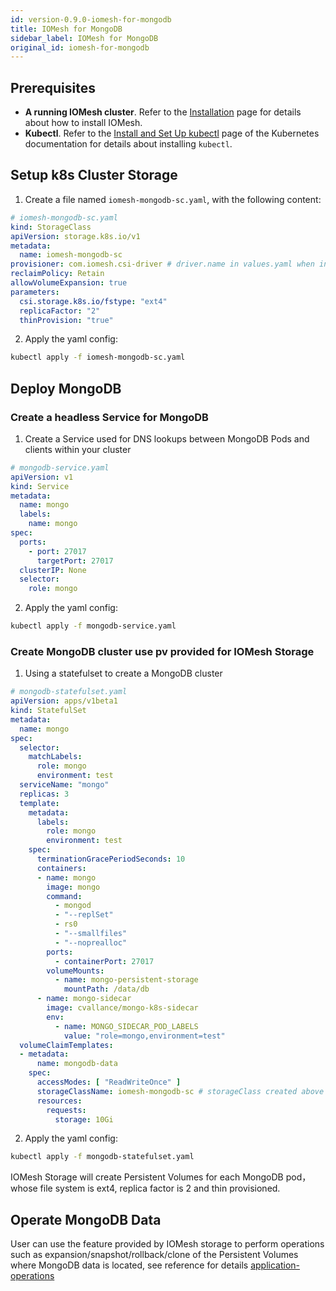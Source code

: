 ```yaml
---
id: version-0.9.0-iomesh-for-mongodb
title: IOMesh for MongoDB
sidebar_label: IOMesh for MongoDB
original_id: iomesh-for-mongodb
---
```


## Prerequisites

- **A running IOMesh cluster**. Refer to the [Installation](http://iomesh.com/docs/installation/install-and-setup-iomesh) page for details about how to install IOMesh.
- **Kubectl**. Refer to the [Install and Set Up kubectl](https://kubernetes.io/docs/tasks/tools/install-kubectl/) page of the Kubernetes documentation for details about installing `kubectl`.

## Setup k8s Cluster Storage

1. Create a file named `iomesh-mongodb-sc.yaml`, with the following content:

```yaml
# iomesh-mongodb-sc.yaml
kind: StorageClass
apiVersion: storage.k8s.io/v1
metadata:
  name: iomesh-mongodb-sc
provisioner: com.iomesh.csi-driver # driver.name in values.yaml when install IOMesh
reclaimPolicy: Retain
allowVolumeExpansion: true
parameters:
  csi.storage.k8s.io/fstype: "ext4"
  replicaFactor: "2"
  thinProvision: "true"
```

2. Apply the yaml config:

```bash
kubectl apply -f iomesh-mongodb-sc.yaml
```

## Deploy MongoDB

### Create a headless Service for MongoDB

1. Create a Service used for DNS lookups between MongoDB Pods and clients within your cluster

```yaml
# mongodb-service.yaml
apiVersion: v1
kind: Service
metadata:
  name: mongo
  labels:
    name: mongo
spec:
  ports:
    - port: 27017
      targetPort: 27017
  clusterIP: None
  selector:
    role: mongo
```

2. Apply the yaml config:

```bash
kubectl apply -f mongodb-service.yaml
```

### Create MongoDB cluster use pv provided for IOMesh Storage

1. Using a statefulset to create a MongoDB cluster

```yaml
# mongodb-statefulset.yaml
apiVersion: apps/v1beta1
kind: StatefulSet
metadata:
  name: mongo
spec:
  selector:
    matchLabels:
      role: mongo
      environment: test
  serviceName: "mongo"
  replicas: 3
  template:
    metadata:
      labels:
        role: mongo
        environment: test
    spec:
      terminationGracePeriodSeconds: 10
      containers:
      - name: mongo
        image: mongo
        command:
          - mongod
          - "--replSet"
          - rs0
          - "--smallfiles"
          - "--noprealloc"
        ports:
          - containerPort: 27017
        volumeMounts:
          - name: mongo-persistent-storage
            mountPath: /data/db
      - name: mongo-sidecar
        image: cvallance/mongo-k8s-sidecar
        env:
          - name: MONGO_SIDECAR_POD_LABELS
            value: "role=mongo,environment=test"
  volumeClaimTemplates:
  - metadata:
      name: mongodb-data
    spec:
      accessModes: [ "ReadWriteOnce" ]
      storageClassName: iomesh-mongodb-sc # storageClass created above
      resources:
        requests:
          storage: 10Gi
```

2. Apply the yaml config:

```bash
kubectl apply -f mongodb-statefulset.yaml
```

IOMesh Storage will create Persistent Volumes for each MongoDB pod，whose file system is ext4, replica factor is 2 and thin provisioned.

## Operate MongoDB Data

User can use the feature provided by IOMesh storage to perform operations such as expansion/snapshot/rollback/clone of the Persistent Volumes  where MongoDB data is located, see reference for details [application-operations](http://iomesh.com/docs/storage-usage/application-operations)